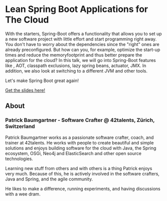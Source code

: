 # Lean Spring Boot Applications for The Cloud

With the starters, Spring-Boot offers a functionality that allows you to set up a new software project with little effort and start programming right away. You don't have to worry about the dependencies since the "right" ones are already preconfigured. But how can you, for example, optimize the start-up times and reduce the memoryfootprint and thus better prepare the application for the cloud?
In this talk, we will go into Spring-Boot features like , AOT, classpath exclusions, lazy spring beans, actuator, JMX. In addition, we also look at switching to a different JVM and other tools.

Let's make Spring Boot great again!

[Get the slides here!](lean-spring-boot-applications-for-the-cloud.pdf)

## About

### Patrick Baumgartner - Software Crafter @ 42talents, Zürich, Switzerland

Patrick Baumgartner works as a passionate software crafter, coach, and trainer at 42talents. He works with people to create beautiful and simple solutions and enjoys building software for the cloud with Java, the Spring ecosystem, OSGi, Neo4j and ElasticSearch and other open source technologies.

Learning new stuff from others and with others is a thing Patrick enjoys very much. Because of this, he is actively involved in the software crafters, Java and Spring, and the agile community.

He likes to make a difference, running experiments, and having discussions with a wee dram.
